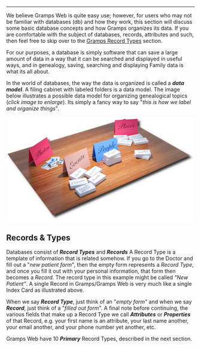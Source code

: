 ---

We believe Gramps Web is quite easy use; however, for users who may not be familiar with databases (db) and how they work, this section will discuss some basic database concepts and how Gramps organizes its data. If you are comfortable with the subject of databases, records, attributes and such, then feel free to skip over to the [<u>Gramps Record Types</u>](../record_types/record_types.md) section.

For our purposes, a database is simply software that can save a large amount of data in a way that it can be searched and displayed in useful ways, and in genealogy, saving, searching and displaying Family data is what its all about.

In the world of databases, the way the data is organized is called a ***data model***.  A filing cabinet with labeled folders is a data model.  The image below illustrates a possible data model for organizing genealogical topics (*click image to enlarge*).  Its simply a fancy way to say "*this is how we label and organize things*".  


![](record-types.png)


## Records & Types

Databases consist of ***Record Types*** and ***Records*** A Record Type is a template of information that is related somehow. If you go to the Doctor and fill out a "*new patient form*", then the empty form represents a *Record Type*, and once you fill it out with your personal information, that form then becomes a *Record*.  The record type in this example might be called *"New Patient"*.  A single Record in Gramps/Gramps Web is very much like a single Index Card as illustrated above.

When we say ***Record Type***, just think of an "*empty form"* and when we say ***Record***, just think of a "*filled out form*".   A final note before continuing, the various fields that make up a Record Type we call ***Attributes*** or ***Properties*** of that Record, e.g. your first name is an attribute, your last name another, your email another, and your phone number yet another, etc.  


Gramps Web have 10 ***Primary*** Record Types, described in the next section.
